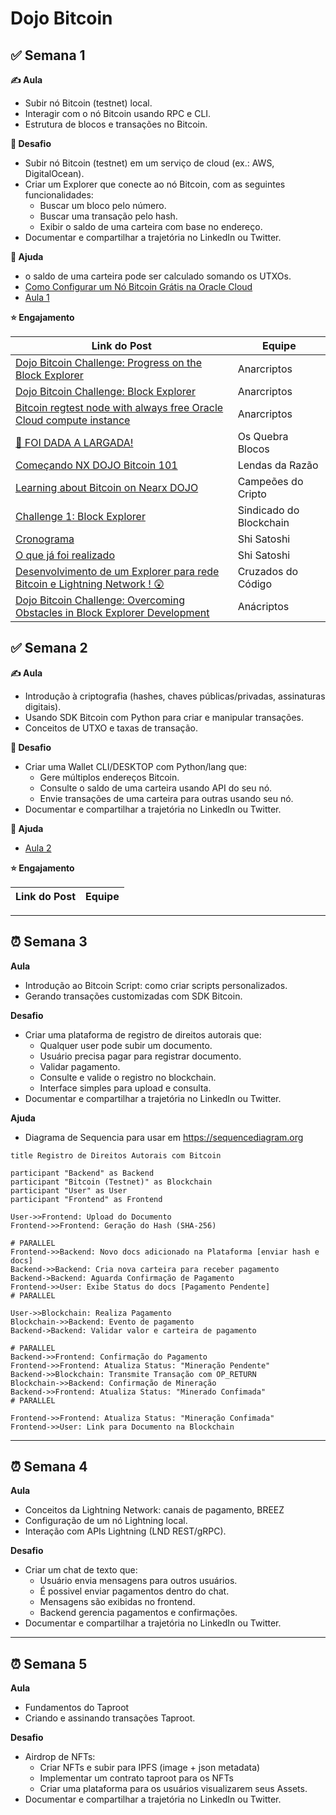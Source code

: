 # Dojo Bitcoin

## ✅ Semana 1

**✍️ Aula**

- Subir nó Bitcoin (testnet) local.
- Interagir com o nó Bitcoin usando RPC e CLI.
- Estrutura de blocos e transações no Bitcoin.

**🤺 Desafio**

- Subir nó Bitcoin (testnet) em um serviço de cloud (ex.: AWS, DigitalOcean).
- Criar um Explorer que conecte ao nó Bitcoin, com as seguintes funcionalidades:
  - Buscar um bloco pelo número.
  - Buscar uma transação pelo hash.
  - Exibir o saldo de uma carteira com base no endereço.
- Documentar e compartilhar a trajetória no LinkedIn ou Twitter.

**🛟 Ajuda**

- o saldo de uma carteira pode ser calculado somando os UTXOs.
- [Como Configurar um Nó Bitcoin Grátis na Oracle Cloud](https://medium.com/@mauricio.doerr/bitcoin-regtest-node-with-always-free-oracle-cloud-compute-instance-e7412dd0f902)
- [Aula 1](https://www.youtube.com/watch?v=8NylsXut8-M)

**⭐️ Engajamento**

| Link do Post                                                                                                                                                                                                        | Equipe                  |
| ------------------------------------------------------------------------------------------------------------------------------------------------------------------------------------------------------------------- | ----------------------- |
| [Dojo Bitcoin Challenge: Progress on the Block Explorer](https://www.linkedin.com/posts/zackson-pessoa_bitcoin-blockchain-development-activity-7284287815385833473-Je5f?utm_source=share&utm_medium=member_desktop) | Anarcriptos             |
| [Dojo Bitcoin Challenge: Block Explorer](https://www.linkedin.com/posts/zackson-pessoa_introdução-ao-dojo-bitcoin-activity-7283916576972546048-SEJ1/?utm_source=share&utm_medium=member_desktop)                    | Anarcriptos             |
| [Bitcoin regtest node with always free Oracle Cloud compute instance](https://medium.com/@mauricio.doerr/bitcoin-regtest-node-with-always-free-oracle-cloud-compute-instance-e7412dd0f902)                          | Anarcriptos             |
| [🚀 FOI DADA A LARGADA! ](https://www.linkedin.com/posts/oguilhermecss_softwaredevelopment-bitcoin-blockexplorer-activity-7283987796556476416-fWJF/?utm_source=share&utm_medium=member_desktop)                     | Os Quebra Blocos        |
| [Começando NX DOJO Bitcoin 101](https://www.linkedin.com/posts/vanessabarros-tech_come%C3%A7ando-nx-dojo-bitcoin-101-metas-do-dojo-activity-7282157167636287488-9U6H?utm_source=share&utm_medium=member_desktop)    | Lendas da Razão         |
| [Learning about Bitcoin on Nearx DOJO](https://www.linkedin.com/posts/mauriciodoerr_bitcoin-regtest-node-with-always-free-oracle-activity-7283312672475860993--1iH?utm_source=share&utm_medium=member_desktop)      | Campeões do Cripto      |
| [Challenge 1: Block Explorer](https://www.linkedin.com/feed/update/urn:li:activity:7284354684796964864/)                                                                                                            | Sindicado do Blockchain |
| [Cronograma](https://www.linkedin.com/posts/emanoel-oliveira-br_dojo-bitcoin-nearx-activity-7284241022400827392-T7Bi?)                                                                                              | Shi Satoshi             |
| [O que já foi realizado](https://www.linkedin.com/posts/emanoel-oliveira-br_bitcoin-blockchain-inovaaexaeto-activity-7284398852554592256-H1qC/)                                                                     | Shi Satoshi             |
| [Desenvolvimento de um Explorer para rede Bitcoin e Lightning Network ! 😲](https://www.linkedin.com/posts/marciomoraisoficial_bitcoin-blockchain-tecnologia-activity-7284595376441974784-AZuq/)                    | Cruzados do Código      |
| [Dojo Bitcoin Challenge: Overcoming Obstacles in Block Explorer Development](https://www.linkedin.com/posts/zackson-pessoa_softwaredevelopment-bitcoin-blockexplorer-activity-7284721160909447169-9OHB/)            | Anácriptos              |

## ✅ Semana 2

**✍️ Aula**

- Introdução à criptografia (hashes, chaves públicas/privadas, assinaturas digitais).
- Usando SDK Bitcoin com Python para criar e manipular transações.
- Conceitos de UTXO e taxas de transação.

**🤺 Desafio**

- Criar uma Wallet CLI/DESKTOP com Python/lang que:
  - Gere múltiplos endereços Bitcoin.
  - Consulte o saldo de uma carteira usando API do seu nó.
  - Envie transações de uma carteira para outras usando seu nó.
- Documentar e compartilhar a trajetória no LinkedIn ou Twitter.

**🛟 Ajuda**

- [Aula 2](https://www.youtube.com/watch?v=eRlOK_uNXRA)

**⭐️ Engajamento**

| Link do Post | Equipe |
| ------------ | ------ |

---

## ⏰ Semana 3

**Aula**

- Introdução ao Bitcoin Script: como criar scripts personalizados.
- Gerando transações customizadas com SDK Bitcoin.

**Desafio**

- Criar uma plataforma de registro de direitos autorais que:
  - Qualquer user pode subir um documento.
  - Usuário precisa pagar para registrar documento.
  - Validar pagamento.
  - Consulte e valide o registro no blockchain.
  - Interface simples para upload e consulta.
- Documentar e compartilhar a trajetória no LinkedIn ou Twitter.

**Ajuda**

- Diagrama de Sequencia para usar em https://sequencediagram.org

```
title Registro de Direitos Autorais com Bitcoin

participant "Backend" as Backend
participant "Bitcoin (Testnet)" as Blockchain
participant "User" as User
participant "Frontend" as Frontend

User->>Frontend: Upload do Documento
Frontend->>Frontend: Geração do Hash (SHA-256)

# PARALLEL
Frontend->>Backend: Novo docs adicionado na Plataforma [enviar hash e docs]
Backend->>Backend: Cria nova carteira para receber pagamento
Backend->Backend: Aguarda Confirmação de Pagamento
Frontend->>User: Exibe Status do docs [Pagamento Pendente]
# PARALLEL

User->>Blockchain: Realiza Pagamento
Blockchain->>Backend: Evento de pagamento
Backend->Backend: Validar valor e carteira de pagamento

# PARALLEL
Backend->>Frontend: Confirmação do Pagamento
Frontend->>Frontend: Atualiza Status: "Mineração Pendente"
Backend->>Blockchain: Transmite Transação com OP_RETURN
Blockchain->>Backend: Confirmação de Mineração
Backend->>Frontend: Atualiza Status: "Minerado Confimada"
# PARALLEL

Frontend->>Frontend: Atualiza Status: "Mineração Confimada"
Frontend->>User: Link para Documento na Blockchain
```

---

## ⏰ Semana 4

**Aula**

- Conceitos da Lightning Network: canais de pagamento, BREEZ
- Configuração de um nó Lightning local.
- Interação com APIs Lightning (LND REST/gRPC).

**Desafio**

- Criar um chat de texto que:
  - Usuário envia mensagens para outros usuários.
  - É possivel enviar pagamentos dentro do chat.
  - Mensagens são exibidas no frontend.
  - Backend gerencia pagamentos e confirmações.
- Documentar e compartilhar a trajetória no LinkedIn ou Twitter.

---

## ⏰ Semana 5

**Aula**

- Fundamentos do Taproot
- Criando e assinando transações Taproot.

**Desafio**

- Airdrop de NFTs:
  - Criar NFTs e subir para IPFS (image + json metadata)
  - Implementar um contrato taproot para os NFTs
  - Criar uma plataforma para os usuários visualizarem seus Assets.
- Documentar e compartilhar a trajetória no LinkedIn ou Twitter.
